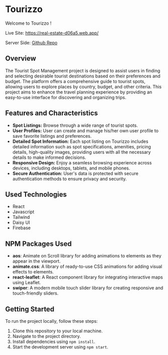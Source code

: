 # Tourizzo

Welcome to Tourizzo !

Live Site: https://real-estate-d06a5.web.app/

Server Side: [Github Repo](https://github.com/Rakesh01999/tourist-spot-server)

## Overview
The Tourist Spot Management project is designed to assist users in finding and selecting desirable tourist destinations based on their preferences and budget. The platform offers a comprehensive guide to tourist spots, allowing users to explore places by country, budget, and other criteria. This project aims to enhance the travel planning experience by providing an easy-to-use interface for discovering and organizing trips.

## Features and Characteristics
- **Spot Listings:** Browse through a wide range of tourist spots.
- **User Profiles:** User can create and manage his/her own user profile to save favorite listings and preferences.
- **Detailed Spot Information:** Each spot listing on Tourizzo includes detailed information such as spot specifications, amenities, pricing details, high-quality images, providing users with all the necessary details to make informed decisions.
- **Responsive Design:** Enjoy a seamless browsing experience across devices, including desktops, tablets, and mobile phones.
- **Secure Authentication:** User's data is protected with secure authentication methods to ensure privacy and security.

## Used Technologies
* React
* Javascript
* Tailwind
* Daisy UI
* Firebase

## NPM Packages Used
- **aos**: Animate on Scroll library for adding animations to elements as they appear in the viewport.
- **animate.css**: A library of ready-to-use CSS animations for adding visual effects to elements.
- **react-leaflet**: A React component library for integrating interactive maps using Leaflet.
- **swiper**: A modern mobile touch slider library for creating responsive and touch-friendly sliders.


## Getting Started
To run the project locally, follow these steps:
1. Clone this repository to your local machine.
2. Navigate to the project directory.
3. Install dependencies using `npm install`.
4. Start the development server using `npm start`.

